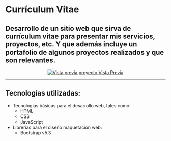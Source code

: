 # Currículum Vitae

Desarrollo de un sitio web que sirva de currículum vitae para presentar mis servicios, proyectos, etc. Y que además
incluye un portafolio de algunos proyectos realizados y que son relevantes.
---

<p align="center">
  <a href="https://cv.uncodigo.com/">
    <img src="https://raw.githubusercontent.com/felipejoq/resume-cv/main/assets/img/preview.jpg"  alt="Vista previa proyecto"/>
    Vista Previa
  </a>
</p>

---

## Tecnologías utilizadas:

- Tecnologías básicas para el desarrollo web, tales como:
    - HTML
    - CSS
    - JavaScript
- Librerías para el diseño maquetación web:
    - Bootstrap v5.3
